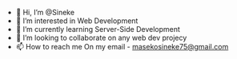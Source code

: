 - 👋 Hi, I’m @Sineke
- 👀 I’m interested in Web Development
- 🌱 I’m currently learning Server-Side Development
- 💞️ I’m looking to collaborate on any web dev projecy
- 📫 How to reach me On my email - masekosineke75@gmail.com 

<!---
Sineke/Sineke is a ✨ special ✨ repository because its `README.md` (this file) appears on your GitHub profile.
You can click the Preview link to take a look at your changes.
--->
